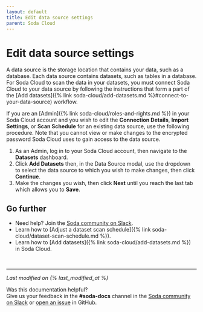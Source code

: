 ```yaml
---
layout: default
title: Edit data source settings
parent: Soda Cloud
---
```


# Edit data source settings

A data source is the storage location that contains your data, such as a database. Each data source contains datasets, such as tables in a database. For Soda Cloud to scan the data in your datasets, you must connect Soda Cloud to your data source by following the instructions that form a part of the [Add datasets]({% link soda-cloud/add-datasets.md %}#connect-to-your-data-source) workflow. 

If you are an [Admin]({% link soda-cloud/roles-and-rights.md %}) in your Soda Cloud account and you wish to edit the **Connection Details**, **Import Settings**, or **Scan Schedule** for an existing data source, use the following procedure. Note that you cannot view or make changes to the encrypted password Soda Cloud uses to gain access to the data source.

1. As an Admin, log in to your Soda Cloud account, then navigate to the **Datasets** dashboard.
2. Click **Add Datasets** then, in the Data Source modal, use the dropdown to select the data source to which you wish to make changes, then click **Continue**.
3. Make the changes you wish, then click **Next** until you reach the last tab which allows you to **Save**. 


## Go further

* Need help? Join the <a href="http://community.soda.io/slack" target="_blank"> Soda community on Slack</a>.
* Learn how to [Adjust a dataset scan schedule]({% link soda-cloud/dataset-scan-schedule.md %}).
* Learn how to [Add datasets]({% link soda-cloud/add-datasets.md %}) in Soda Cloud.
<br />

---
*Last modified on {% last_modified_at %}*

Was this documentation helpful? <br /> Give us your feedback in the **#soda-docs** channel in the <a href="http://community.soda.io/slack" target="_blank"> Soda community on Slack</a> or <a href="https://github.com/sodadata/docs/issues/new" target="_blank">open an issue</a> in GitHub.